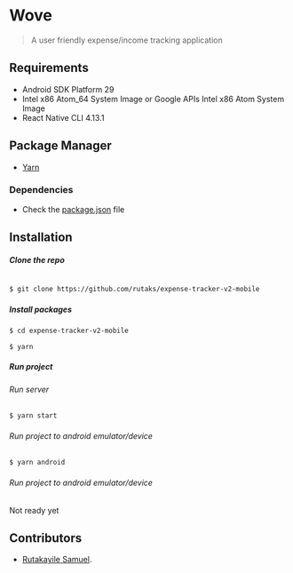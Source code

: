# Wove

>  A user friendly expense/income tracking application

## Requirements

- Android SDK Platform 29
- Intel x86 Atom_64 System Image or Google APIs Intel x86 Atom System Image
- React Native CLI 4.13.1

## Package Manager

- [Yarn](https://yarnpkg.com/)


### Dependencies

- Check the [package.json](https://github.com/rutaks/expense-tracker-v2-mobile/blob/master/package.json) file


## Installation
##### Clone the repo

``` sh

$ git clone https://github.com/rutaks/expense-tracker-v2-mobile
```
##### Install packages
``` sh
$ cd expense-tracker-v2-mobile
```
```sh
$ yarn
```
##### Run project
###### Run server

```sh
$ yarn start
```
###### Run project to android emulator/device

```sh
$ yarn android
```

###### Run project to android emulator/device

Not ready yet

## Contributors

- [Rutakayile Samuel](https://github.com/rutaks/).
